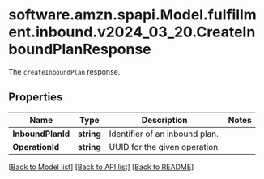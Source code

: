 # software.amzn.spapi.Model.fulfillment.inbound.v2024_03_20.CreateInboundPlanResponse
The `createInboundPlan` response.

## Properties

Name | Type | Description | Notes
------------ | ------------- | ------------- | -------------
**InboundPlanId** | **string** | Identifier of an inbound plan. | 
**OperationId** | **string** | UUID for the given operation. | 

[[Back to Model list]](../README.md#documentation-for-models) [[Back to API list]](../README.md#documentation-for-api-endpoints) [[Back to README]](../README.md)

